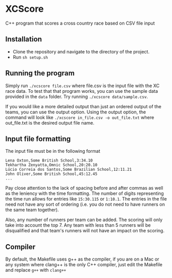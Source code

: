 # XCScore
C++ program that scores a cross country race based on CSV file input

## Installation
- Clone the repository and navigate to the directory of the project.
- Run `sh setup.sh`

## Running the program
Simply run `./xcscore file.csv` where file.csv is the input file with the XC race data.
To test that that program works, you can use the sample data provided in the `data` folder. Try running `./xcscore data/sample.csv`.

If you would like a more detailed output than just an ordered output of the teams, you can use the output option. Using the output option, the command will look like `./xcscore in_file.csv -o out_file.txt` where out_file.txt is the desired output file name. 

## Input file formatting
The input file must be in the following format

```
Lena Oxton,Some British School,3:34.10
Tekhartha Zenyatta,Omnic School,20:20.10
Lúcio Correia dos Santos,Some Brazilian School,12:11.21
John Oliver,Some British School,45:12.45
...
```

Pay close attention to the lack of spacing before and after commas as well as the leniency with the time formatting.
The number of digits representing the time run allows for entries like `15:30.115` or `1:10.1`.
The entries in the file need not have any sort of ordering (i.e. you do not need to have runners on the same team together).

Also, any number of runners per team can be added. The scoring will only take into account the top 7. Any team with less than 5 runners will be disqualified and that team's runners will not have an impact on the scoring.

## Compiler
By default, the Makefile uses g++ as the compiler, if you are on a Mac or any system where clang++ is the only C++ compiler, just edit the Makefile and replace `g++` with `clang++`
